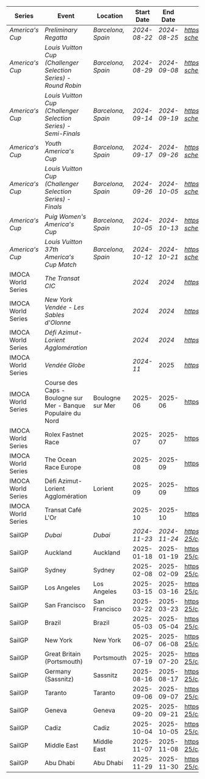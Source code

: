 | Series | Event | Location | Start Date | End Date | URL |
|---|---|---|---|---|---|
| *America's Cup* | *Preliminary Regatta* | *Barcelona, Spain* | *2024-08-22* | *2024-08-25* | *https://www.americascup.com/en/ac37-schedule* |
| *America's Cup* | *Louis Vuitton Cup (Challenger Selection Series) - Round Robin* | *Barcelona, Spain* | *2024-08-29* | *2024-09-08* | *https://www.americascup.com/en/ac37-schedule* |
| *America's Cup* | *Louis Vuitton Cup (Challenger Selection Series) - Semi-Finals* | *Barcelona, Spain* | *2024-09-14* | *2024-09-19* | *https://www.americascup.com/en/ac37-schedule* |
| *America's Cup* | *Youth America's Cup* | *Barcelona, Spain* | *2024-09-17* | *2024-09-26* | *https://www.americascup.com/en/ac37-schedule* |
| *America's Cup* | *Louis Vuitton Cup (Challenger Selection Series) - Finals* | *Barcelona, Spain* | *2024-09-26* | *2024-10-05* | *https://www.americascup.com/en/ac37-schedule* |
| *America's Cup* | *Puig Women's America's Cup* | *Barcelona, Spain* | *2024-10-05* | *2024-10-13* | *https://www.americascup.com/en/ac37-schedule* |
| *America's Cup* | *Louis Vuitton 37th America's Cup Match* | *Barcelona, Spain* | *2024-10-12* | *2024-10-21* | *https://www.americascup.com/en/ac37-schedule* |
| IMOCA World Series | *The Transat CIC* |  | *2024* | *2024* | *https://www.imoca* |
| IMOCA World Series | *New York Vendée - Les Sables d'Olonne* |  | *2024* | *2024* | *https://www.imoca* |
| IMOCA World Series | *Défi Azimut-Lorient Agglomération* |  | *2024* | *2024* | *https://www.imoca* |
| IMOCA World Series | *Vendée Globe* |  | *2024-11* | 2025 | *https://www.imoca* |
| IMOCA World Series | Course des Caps - Boulogne sur Mer - Banque Populaire du Nord | Boulogne sur Mer | 2025-06 | 2025-06 | https://www.imoca |
| IMOCA World Series | Rolex Fastnet Race |  | 2025-07 | 2025-07 | https://www.imoca |
| IMOCA World Series | The Ocean Race Europe |  | 2025-08 | 2025-09 | https://www.imoca |
| IMOCA World Series | Défi Azimut-Lorient Agglomération | Lorient | 2025-09 | 2025-09 | https://www.imoca |
| IMOCA World Series | Transat Café L'Or |  | 2025-10 | 2025-10 | https://www.imoca |
| SailGP | *Dubai* | *Dubai* | *2024-11-23* | *2024-11-24* | *https://sailgp.com/general/24-25/calendar* |
| SailGP | Auckland | Auckland | 2025-01-18 | 2025-01-19 | https://sailgp.com/general/24-25/calendar |
| SailGP | Sydney | Sydney | 2025-02-08 | 2025-02-09 | https://sailgp.com/general/24-25/calendar |
| SailGP | Los Angeles | Los Angeles | 2025-03-15 | 2025-03-16 | https://sailgp.com/general/24-25/calendar |
| SailGP | San Francisco | San Francisco | 2025-03-22 | 2025-03-23 | https://sailgp.com/general/24-25/calendar |
| SailGP | Brazil | Brazil | 2025-05-03 | 2025-05-04 | https://sailgp.com/general/24-25/calendar |
| SailGP | New York | New York | 2025-06-07 | 2025-06-08 | https://sailgp.com/general/24-25/calendar |
| SailGP | Great Britain (Portsmouth) | Portsmouth | 2025-07-19 | 2025-07-20 | https://sailgp.com/general/24-25/calendar |
| SailGP | Germany (Sassnitz) | Sassnitz | 2025-08-16 | 2025-08-17 | https://sailgp.com/general/24-25/calendar |
| SailGP | Taranto | Taranto | 2025-09-06 | 2025-09-07 | https://sailgp.com/general/24-25/calendar |
| SailGP | Geneva | Geneva | 2025-09-20 | 2025-09-21 | https://sailgp.com/general/24-25/calendar |
| SailGP | Cadiz | Cadiz | 2025-10-04 | 2025-10-05 | https://sailgp.com/general/24-25/calendar |
| SailGP | Middle East | Middle East | 2025-11-07 | 2025-11-08 | https://sailgp.com/general/24-25/calendar |
| SailGP | Abu Dhabi | Abu Dhabi | 2025-11-29 | 2025-11-30 | https://sailgp.com/general/24-25/calendar |